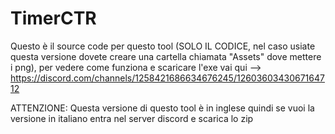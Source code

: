 # TimerCTR

Questo è il source code per questo tool (SOLO IL CODICE, nel caso usiate questa versione dovete creare una cartella chiamata "Assets" dove mettere i png), per vedere come funziona e scaricare l'exe vai qui --> https://discord.com/channels/1258421686634676245/1260360343067164712

ATTENZIONE:
Questa versione di questo tool è in inglese quindi se vuoi la versione in italiano entra nel server discord e scarica lo zip
